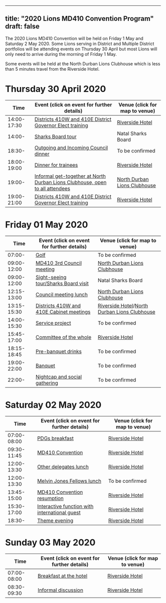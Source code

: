 
---
title: "2020 Lions MD410 Convention Program"
draft: false
---

The 2020 Lions MD410 Convention will be held on Friday 1 May and Saturday 2 May 2020. Some Lions serving in District and Multiple District portfolios will be attending events on Thursday 30 April but most Lions will only need to arrive during the morning of Friday 1 May.

Some events will be held at the North Durban Lions Clubhouse which is less than 5 minutes travel from the Riverside Hotel.

# Thursday 30 April 2020

Time | Event (click on event for further details) | Venue (click for map to venue)
 ---|---  |---
14:00-17:30 | [Districts 410W and 410E District Governor Elect training](/events/dge_training) | [Riverside Hotel](/venue)
14:00- | [Sharks Board tour](/events/sharks_board_tour) | Natal Sharks Board
18:30- | [Outgoing and Incoming Council dinner](/events/council_dinner) | To be confirmed
18:00-19:00 | [Dinner for trainees](/events/dinner_for_trainees) | [Riverside Hotel](/venue)
19:00- | [Informal get-together at North Durban Lions Clubhouse, open to all attendees](/events/thursday_social) | [North Durban Lions Clubhouse](http://northdurbanlions.org.za/club-details/meetings-and-location)
19:00-21:00 | [Districts 410W and 410E District Governor Elect training](/events/training) | [Riverside Hotel](/venue)

# Friday 01 May 2020

Time | Event (click on event for further details) | Venue (click for map to venue)
 ---|---  |---
07:00- | [Golf](/events/golf) | To be confirmed
09:00-12:00 | [MD410 3rd Council meeting](/events/council_meeting) | [North Durban Lions Clubhouse](http://northdurbanlions.org.za/club-details/meetings-and-location)
09:00-12:00 | [Sight-seeing tour/Sharks Board visit](/events/sight_seeing) | Natal Sharks Board
12:15-13:00 | [Council meeting lunch](/events/council_meeting_lunch) | [North Durban Lions Clubhouse](http://northdurbanlions.org.za/club-details/meetings-and-location)
13:15-15:30 | [Districts 410W and 410E Cabinet meetings](/events/cabinet_meetings) | [Riverside Hotel](/venue)/[North Durban Lions Clubhouse](http://northdurbanlions.org.za/club-details/meetings-and-location)
14:00-15:30 | [Service project](/events/service_project) | To be confirmed
15:45-17:00 | [Committee of the whole](/events/committee_of_the_whole) | [Riverside Hotel](/venue)
18:15-18:45 | [Pre-banquet drinks](/events/banquet_drinks) | To be confirmed
19:00-22:00 | [Banquet](/events/banquet) | To be confirmed
22:00- | [Nightcap and social gathering](/events/nightcap) | To be confirmed

# Saturday 02 May 2020

Time | Event (click on event for further details) | Venue (click for map to venue)
 ---|---  |---
07:00-08:00 | [PDGs breakfast](/events/pdgs_breakfast) | [Riverside Hotel](/venue)
09:30-11:45 | [MD410 Convention](/events/md_convention) | [Riverside Hotel](/venue)
12:00-13:30 | [Other delegates lunch](/events/lunch) | [Riverside Hotel](/venue)
12:00-13:30 | [Melvin Jones Fellows lunch](/events/mjf_lunch) | To be confirmed
13:45-15:00 | [MD410 Convention resumption](/events/md_convention) | [Riverside Hotel](/venue)
15:30-17:00 | [Interactive function with international guest](/events/international_guest) | [Riverside Hotel](/venue)
18:30- | [Theme evening](/events/theme_evening) | [Riverside Hotel](/venue)

# Sunday 03 May 2020

Time | Event (click on event for further details) | Venue (click for map to venue)
 ---|---  |---
07:00-08:00 | [Breakfast at the hotel](/events/breakfast) | [Riverside Hotel](/venue)
08:30-09:30 | [Informal discussion](/events/informal_discussion) | [Riverside Hotel](/venue)
